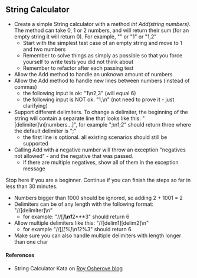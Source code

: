## String Calculator

* Create a simple String calculator with a method <em>int Add(string numbers)</em>. The method can take 0, 1 or 2 numbers, and will return their sum (for an empty string it will return 0). For example, "" or "1" or "1,2"
	* Start with the simplest test case of an empty string and move to 1 and two numbers
	* Remember to solve things as simply as possible so that you force yourself to write tests you did not think about
	* Remember to refactor after each passing test
* Allow the Add method to handle an unknown amount of numbers
* Allow the Add method to handle new lines between numbers (instead of commas)
	* the following input is ok:  "1\n2,3"  (will equal 6)
	* the following input is NOT ok:  "1,\n" (not need to prove it - just clarifying)
* Support different delimiters. To change a delimiter, the beginning of the string will contain a separate line that looks like this: "[delimiter]\n[numbers...]", for example ";\n1;2" should return three where the default delimiter is ";"
	* the first line is optional. all existing scenarios should still be supported
* Calling Add with a negative number will throw an exception "negatives not allowed" - and the negative that was passed.
	* if there are multiple negatives, show all of them in the exception message

Stop here if you are a beginner. Continue if you can finish the steps so far in less than 30 minutes.

* Numbers bigger than 1000 should be ignored, so adding 2 + 1001  = 2
* Delimiters can be of any length with the following format:  "//[delimiter]\n"
    * for example: "//[***]\n1***2***3" should return 6
* Allow multiple delimiters like this: "//[delim1][delim2]\n"
    * for example "//[*][%]\n1*2%3" should return 6.
* Make sure you can also handle multiple delimiters with length longer than one char

#### References

* String Calculator Kata on [Roy Osherove blog](http://osherove.com/tdd-kata-1/)
